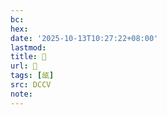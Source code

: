 ```yaml
---
bc:
hex:
date: '2025-10-13T10:27:22+08:00'
lastmod:
title: 􃁗
url: 􃁗
tags: [瓵]
src: DCCV
note:
---
```

